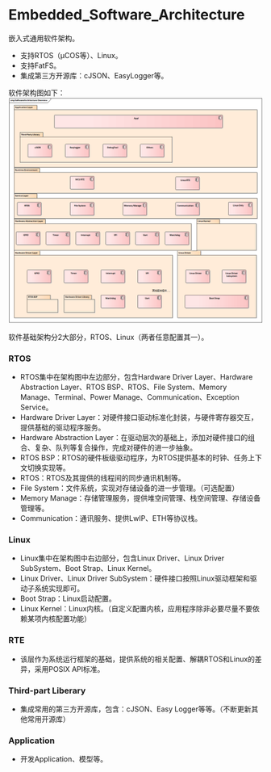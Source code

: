# Embedded_Software_Architecture
嵌入式通用软件架构。
* 支持RTOS（μCOS等）、Linux。
* 支持FatFS。
* 集成第三方开源库：cJSON、EasyLogger等。

软件架构图如下：
![Image text](https://github.com/RLews/Embedded_Software_Architecture/blob/main/02_Project_Document/SoftwareArchitecture.png)

软件基础架构分2大部分，RTOS、Linux（两者任意配置其一）。
### RTOS
* RTOS集中在架构图中左边部分，包含Hardware Driver Layer、Hardware Abstraction Layer、RTOS BSP、RTOS、File System、Memory Manage、Terminal、Power Manage、Communication、Exception Service。
* Hardware Driver Layer：对硬件接口驱动标准化封装，与硬件寄存器交互，提供基础的驱动程序服务。
* Hardware Abstraction Layer：在驱动层次的基础上，添加对硬件接口的组合、复杂、队列等复合操作，完成对硬件的进一步抽象。
* RTOS BSP：RTOS的硬件板级驱动程序，为RTOS提供基本的时钟、任务上下文切换实现等。
* RTOS：RTOS及其提供的线程间的同步通讯机制等。
* File System：文件系统，实现对存储设备的进一步管理。（可选配置）
* Memory Manage：存储管理服务，提供堆空间管理、栈空间管理、存储设备管理等。
* Communication：通讯服务、提供LwIP、ETH等协议栈。

### Linux
* Linux集中在架构图中右边部分，包含Linux Driver、Linux Driver SubSystem、Boot Strap、Linux Kernel。
* Linux Driver、Linux Driver SubSystem：硬件接口按照Linux驱动框架和驱动子系统实现即可。
* Boot Strap：Linux启动配置。
* Linux Kernel：Linux内核。（自定义配置内核，应用程序除非必要尽量不要依赖某项内核配置功能）

### RTE
* 该层作为系统运行框架的基础，提供系统的相关配置、解耦RTOS和Linux的差异，采用POSIX API标准。

### Third-part Liberary
* 集成常用的第三方开源库，包含：cJSON、Easy Logger等等。（不断更新其他常用开源库）

### Application
* 开发Application、模型等。
